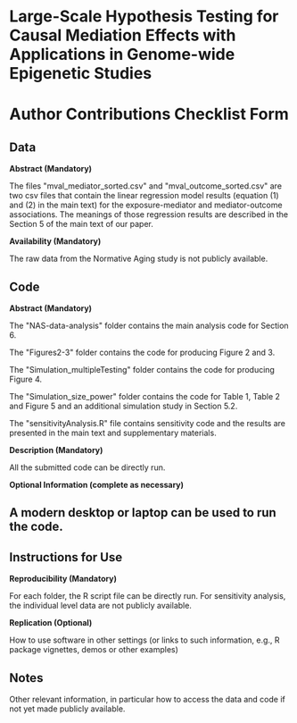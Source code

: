 # Large-Scale Hypothesis Testing for Causal Mediation Effects with Applications in Genome-wide Epigenetic Studies

# Author Contributions Checklist Form

## Data

**Abstract (Mandatory)**

The files &quot;mval\_mediator\_sorted.csv&quot; and &quot;mval\_outcome\_sorted.csv&quot; are two csv files that contain the linear regression model results (equation (1) and (2) in the main text) for the exposure-mediator and mediator-outcome associations. The meanings of those regression results are described in the Section 5 of the main text of our paper.

**Availability (Mandatory)**

The raw data from the Normative Aging study is not publicly available.


## Code

**Abstract (Mandatory)**

The &quot;NAS-data-analysis&quot; folder contains the main analysis code for Section 6.

The &quot;Figures2-3&quot; folder contains the code for producing Figure 2 and 3.

The &quot;Simulation\_multipleTesting&quot; folder contains the code for producing Figure 4.

The &quot;Simulation\_size\_power&quot; folder contains the code for Table 1, Table 2 and Figure 5 and an additional simulation study in Section 5.2.

The &quot;sensitivityAnalysis.R&quot; file contains sensitivity code and the results are presented in the main text and supplementary materials.

**Description (Mandatory)**

All the submitted code can be directly run.

**Optional Information (complete as necessary)**

## A modern desktop or laptop can be used to run the code.

## Instructions for Use

**Reproducibility (Mandatory)**

For each folder, the R script file can be directly run. For sensitivity analysis, the individual level data are not publicly available.

**Replication (Optional)**

How to use software in other settings (or links to such information, e.g., R package vignettes, demos or other examples)

## Notes

Other relevant information, in particular how to access the data and code if not yet made publicly available.
